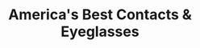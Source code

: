 ---
title: "America's Best Contacts & Eyeglasses"
url: /syracuse/americas-best-contacts-and-eyeglasses/
shop: optician
---